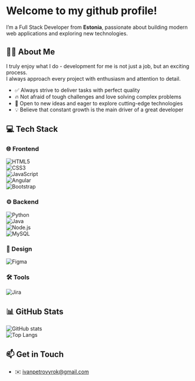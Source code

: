 # Welcome to my github profile!
I’m a Full Stack Developer from **Estonia**, passionate about building modern web applications and exploring new technologies.  

## 👨‍💻 About Me
I truly enjoy what I do - development for me is not just a job, but an exciting process.  
I always approach every project with enthusiasm and attention to detail.  

- ✅ Always strive to deliver tasks with perfect quality  
- 🔥 Not afraid of tough challenges and love solving complex problems  
- 🚀 Open to new ideas and eager to explore cutting-edge technologies  
- 💡 Believe that constant growth is the main driver of a great developer  

## 💻 Tech Stack  

### 🌐 Frontend  
![HTML5](https://img.shields.io/badge/HTML5-E34F26?style=for-the-badge&logo=html5&logoColor=fff)  
![CSS3](https://img.shields.io/badge/CSS3-1572B6?style=for-the-badge&logo=css3&logoColor=fff)  
![JavaScript](https://img.shields.io/badge/JavaScript-F7DF1E?style=for-the-badge&logo=javascript&logoColor=000)  
![Angular](https://img.shields.io/badge/Angular-DD0031?style=for-the-badge&logo=angular&logoColor=fff)  
![Bootstrap](https://img.shields.io/badge/Bootstrap-7952B3?style=for-the-badge&logo=bootstrap&logoColor=fff)  

### ⚙️ Backend  
![Python](https://img.shields.io/badge/Python-3776AB?style=for-the-badge&logo=python&logoColor=fff)  
![Java](https://img.shields.io/badge/Java-007396?style=for-the-badge&logo=java&logoColor=fff)  
![Node.js](https://img.shields.io/badge/Node.js-339933?style=for-the-badge&logo=node.js&logoColor=fff)  
![MySQL](https://img.shields.io/badge/MySQL-4479A1?style=for-the-badge&logo=mysql&logoColor=fff)  

### 🎨 Design  
![Figma](https://img.shields.io/badge/Figma-F24E1E?style=for-the-badge&logo=figma&logoColor=fff)  

### 🛠 Tools  
![Jira](https://img.shields.io/badge/Jira-0052CC?style=for-the-badge&logo=jira&logoColor=fff)  

## 📊 GitHub Stats  
![GitHub stats](https://github-readme-stats.vercel.app/api?username=KRAKENN8&show_icons=true&theme=tokyonight)  
![Top Langs](https://github-readme-stats.vercel.app/api/top-langs/?username=KRAKENN8&layout=compact&theme=tokyonight)  

## 📫 Get in Touch  
- ✉️ ivanpetrovyrok@gmail.com  
